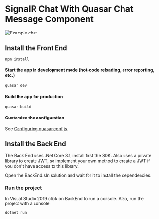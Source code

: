 # SignalR Chat With Quasar Chat Message Component

![Example chat](https://dti3oa.bn.files.1drv.com/y4m9mX3-Na3HS4BUzwDR9hKybETTkv8PBed3QHCh5zmGMlNr_BaXiDMuFofJ8HxrZs75FN985qey_d8Kr8P6O30lvH7X_B5KbTHhgq6kHkBQ2VCHW2STImnxuoHlucBc47nu80C8Iregutx85YPGAjGhrQ4kM3CZ8IRcvvTXayyNvrkckvv6OrO4Q4oyQsjQjKxd2woIQEYzQPdRvDnJSBdoQ/Anotaci%C3%B3n%202020-06-30%20114430.jpg?psid=1)

## Install the Front End

```bash
npm install
```

#### Start the app in development mode (hot-code reloading, error reporting, etc.)

```bash
quasar dev
```

#### Build the app for production

```bash
quasar build
```

#### Customize the configuration

See [Configuring quasar.conf.js](https://quasar.dev/quasar-cli/quasar-conf-js).

## Install the Back End

The Back End uses .Net Core 3.1, install first the SDK.
Also uses a private library to create JWT, so implement your own method to create a JWT
if you don't have access to this library.

Open the BackEnd.sln solution and wait for it to install the dependencies.

### Run the project

In Visual Studio 2019 click on BackEnd to run a console.
Also, run the project with a console

```bash
dotnet run
```
